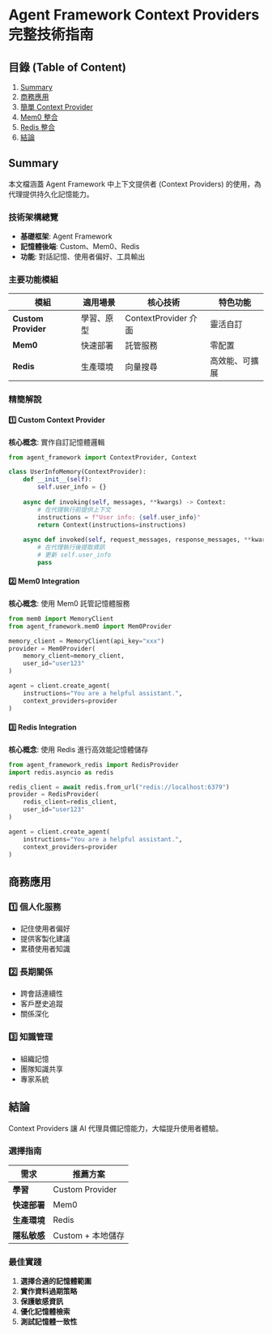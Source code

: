 # Agent Framework Context Providers 完整技術指南

## 目錄 (Table of Content)

1. [Summary](#summary)
2. [商務應用](#商務應用)
3. [簡單 Context Provider](#1-簡單-context-provider)
4. [Mem0 整合](#2-mem0-整合)
5. [Redis 整合](#3-redis-整合)
6. [結論](#結論)

## Summary

本文檔涵蓋 Agent Framework 中上下文提供者 (Context Providers) 的使用，為代理提供持久化記憶能力。

### 技術架構總覽
- **基礎框架**: Agent Framework
- **記憶體後端**: Custom、Mem0、Redis
- **功能**: 對話記憶、使用者偏好、工具輸出

### 主要功能模組
| 模組 | 適用場景 | 核心技術 | 特色功能 |
| ---- | -------- | -------- | -------- |
| **Custom Provider** | 學習、原型 | ContextProvider 介面 | 靈活自訂 |
| **Mem0** | 快速部署 | 託管服務 | 零配置 |
| **Redis** | 生產環境 | 向量搜尋 | 高效能、可擴展 |

### 精簡解說

#### 1️⃣ Custom Context Provider
**核心概念**: 實作自訂記憶體邏輯

```python
from agent_framework import ContextProvider, Context

class UserInfoMemory(ContextProvider):
    def __init__(self):
        self.user_info = {}
    
    async def invoking(self, messages, **kwargs) -> Context:
        # 在代理執行前提供上下文
        instructions = f"User info: {self.user_info}"
        return Context(instructions=instructions)
    
    async def invoked(self, request_messages, response_messages, **kwargs):
        # 在代理執行後提取資訊
        # 更新 self.user_info
        pass
```

#### 2️⃣ Mem0 Integration
**核心概念**: 使用 Mem0 託管記憶體服務

```python
from mem0 import MemoryClient
from agent_framework.mem0 import Mem0Provider

memory_client = MemoryClient(api_key="xxx")
provider = Mem0Provider(
    memory_client=memory_client,
    user_id="user123"
)

agent = client.create_agent(
    instructions="You are a helpful assistant.",
    context_providers=provider
)
```

#### 3️⃣ Redis Integration
**核心概念**: 使用 Redis 進行高效能記憶體儲存

```python
from agent_framework_redis import RedisProvider
import redis.asyncio as redis

redis_client = await redis.from_url("redis://localhost:6379")
provider = RedisProvider(
    redis_client=redis_client,
    user_id="user123"
)

agent = client.create_agent(
    instructions="You are a helpful assistant.",
    context_providers=provider
)
```

## 商務應用

### 1️⃣ 個人化服務
- 記住使用者偏好
- 提供客製化建議
- 累積使用者知識

### 2️⃣ 長期關係
- 跨會話連續性
- 客戶歷史追蹤
- 關係深化

### 3️⃣ 知識管理
- 組織記憶
- 團隊知識共享
- 專家系統

## 結論

Context Providers 讓 AI 代理具備記憶能力，大幅提升使用者體驗。

### 選擇指南

| 需求 | 推薦方案 |
| ---- | -------- |
| **學習** | Custom Provider |
| **快速部署** | Mem0 |
| **生產環境** | Redis |
| **隱私敏感** | Custom + 本地儲存 |

### 最佳實踐

1. **選擇合適的記憶體範圍**
2. **實作資料過期策略**
3. **保護敏感資訊**
4. **優化記憶體檢索**
5. **測試記憶體一致性**
